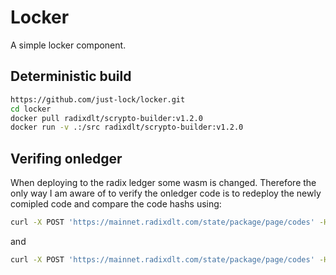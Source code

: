 # Locker

A simple locker component.

## Deterministic build

```bash
https://github.com/just-lock/locker.git
cd locker
docker pull radixdlt/scrypto-builder:v1.2.0
docker run -v .:/src radixdlt/scrypto-builder:v1.2.0
```

## Verifing onledger

When deploying to the radix ledger some wasm is changed. Therefore the only way I am aware of to verify the onledger code is to redeploy the newly comipled code and compare the code hashs using:

```bash
curl -X POST 'https://mainnet.radixdlt.com/state/package/page/codes' -H 'Content-Type: application/json' -d '{"package_address": "package_rdx1p4k2vlr6rejahqfdazv2qff7dl5d88dxkpechapfx77exgv96wu8mk"}'
```

and 

```bash
curl -X POST 'https://mainnet.radixdlt.com/state/package/page/codes' -H 'Content-Type: application/json' -d '{"package_address": "{NEW_PACKAGE}"}'
```
